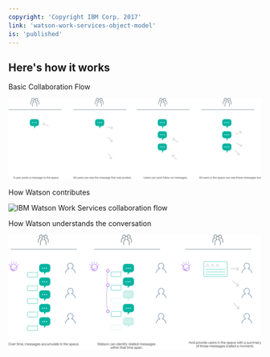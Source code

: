 ```yaml
---
copyright: 'Copyright IBM Corp. 2017'
link: 'watson-work-services-object-model'
is: 'published'
---
```

## Here's how it works

Basic Collaboration Flow

![IBM Watson Work Services collaboration flow](./images/WWSDiagramsSet1.png)

How Watson contributes

![IBM Watson Work Services collaboration flow](./images/WWSDiagramsSet2.png)

How Watson understands the conversation

![IBM Watson Work Services collaboration flow](./images/WWSDiagramsSet3.png)

